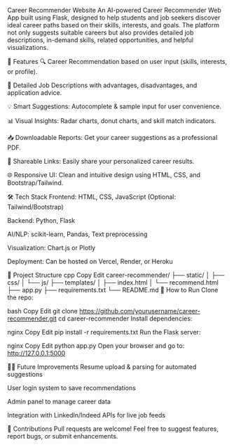Career Recommender Website
An AI-powered Career Recommender Web App built using Flask, designed to help students and job seekers discover ideal career paths based on their skills, interests, and goals. The platform not only suggests suitable careers but also provides detailed job descriptions, in-demand skills, related opportunities, and helpful visualizations.

🚀 Features
🔍 Career Recommendation based on user input (skills, interests, or profile).

📄 Detailed Job Descriptions with advantages, disadvantages, and application advice.

💡 Smart Suggestions: Autocomplete & sample input for user convenience.

📊 Visual Insights: Radar charts, donut charts, and skill match indicators.

📥 Downloadable Reports: Get your career suggestions as a professional PDF.

🔗 Shareable Links: Easily share your personalized career results.

🌐 Responsive UI: Clean and intuitive design using HTML, CSS, and Bootstrap/Tailwind.

🛠️ Tech Stack
Frontend: HTML, CSS, JavaScript (Optional: Tailwind/Bootstrap)

Backend: Python, Flask

AI/NLP: scikit-learn, Pandas, Text preprocessing

Visualization: Chart.js or Plotly

Deployment: Can be hosted on Vercel, Render, or Heroku

📂 Project Structure
cpp
Copy
Edit
career-recommender/
├── static/
│   ├── css/
│   └── js/
├── templates/
│   ├── index.html
│   └── recommend.html
├── app.py
├── requirements.txt
└── README.md
🧪 How to Run
Clone the repo:

bash
Copy
Edit
git clone https://github.com/yourusername/career-recommender.git
cd career-recommender
Install dependencies:

nginx
Copy
Edit
pip install -r requirements.txt
Run the Flask server:

nginx
Copy
Edit
python app.py
Open your browser and go to:
http://127.0.0.1:5000

👩‍💻 Future Improvements
Resume upload & parsing for automated suggestions

User login system to save recommendations

Admin panel to manage career data

Integration with LinkedIn/Indeed APIs for live job feeds

🤝 Contributions
Pull requests are welcome! Feel free to suggest features, report bugs, or submit enhancements.
